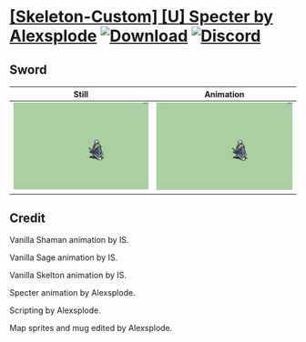 # [\[Skeleton-Custom\] \[U\] Specter by Alexsplode](./) [![Download](https://img.shields.io/badge/Download--red?style=social&logo=github)](https://minhaskamal.github.io/DownGit/#/home?url=https://github.com/Klokinator/FE-Repo/tree/main/Battle%20Animations%2FMonsters%20-%20Basic%20Types%2F%5BSkeleton-Custom%5D%20%5BU%5D%20Specter%20by%20Alexsplode%2F1.%20Sword) [![Discord](https://img.shields.io/badge/Discord--blue?style=social&logo=discord)](https://discord.gg/C7VNGnyTPA)

## Sword

| Still | Animation |
| :---: | :-------: |
| ![Sword still](./Sword_000.png) | ![Sword](./Sword.gif) |

## Credit

Vanilla Shaman animation by IS.

Vanilla Sage animation by IS. 

Vanilla Skelton animation by IS.

Specter animation by Alexsplode.

Scripting by Alexsplode.

Map sprites and mug edited by Alexsplode.
